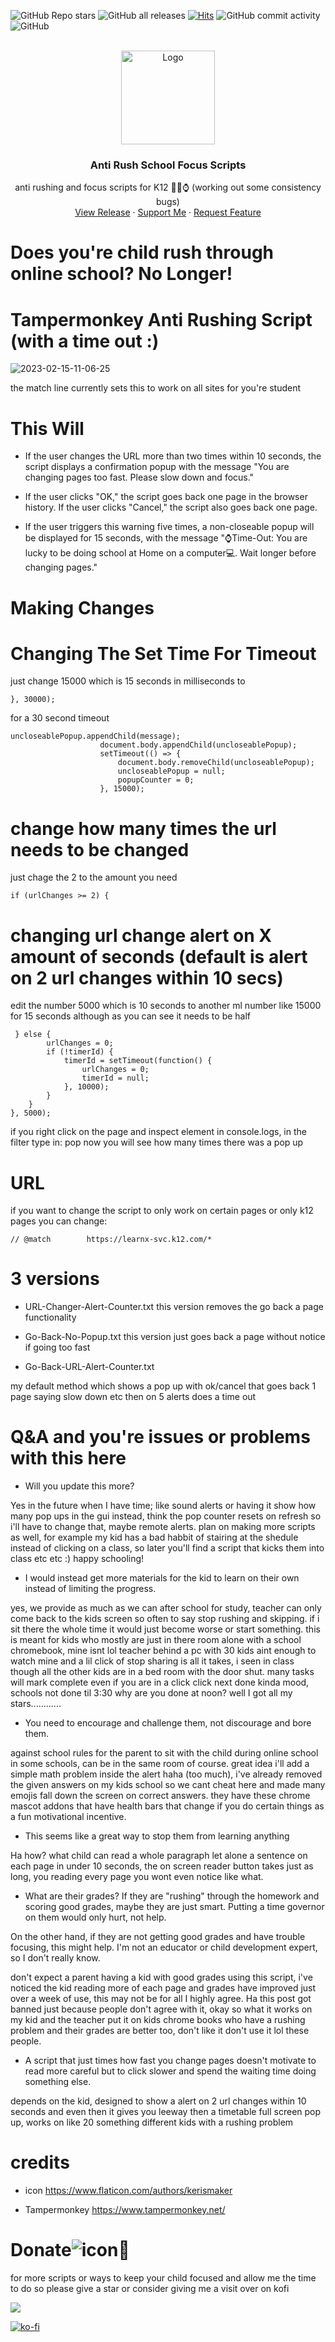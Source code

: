 ![GitHub Repo stars](https://img.shields.io/github/stars/NullPounce/K12-Education-Focus-Scripts?style=plastic)
![GitHub all releases](https://img.shields.io/github/downloads/NullPounce/K12-Education-Focus-Scripts/total) 
[![Hits](https://hits.seeyoufarm.com/api/count/incr/badge.svg?url=https%3A%2F%2Fgithub.com%2FNullPounce%2FK12-Education-Focus-Scripts&count_bg=%237E2676&title_bg=%23555555&icon=&icon_color=%23E7E7E7&title=Views&edge_flat=false)](https://hits.seeyoufarm.com)
![GitHub commit activity](https://img.shields.io/github/commit-activity/y/NullPounce/K12-Education-Focus-Scripts) 
![GitHub](https://img.shields.io/github/license/NullPounce/K12-Education-Focus-Scripts) 
    


<!-- PROJECT LOGO -->
<br />
<div align="center">
  <a href="https://github.com/NullPounce/K12-Education-Focus-Scripts">
    <img src="https://cdn-icons-png.flaticon.com/512/7481/7481956.png" alt="Logo" width="150" height="150">
  </a>

  <h3 align="center">Anti Rush School Focus Scripts</h3>

  <p align="center">
    anti rushing and focus scripts for K12 🧠💪⌚️ (working out some consistency bugs)
    <br />
    <a href="https://github.com/NullPounce/K12-Education-Focus-Scripts/releases">View Release</a>
    ·
    <a href="https://ko-fi.com/pounce">Support Me</a>
    ·
    <a href="https://github.com/NullPounce/K12-Education-Focus-Scripts/issues">Request Feature</a>
  </p>
</div>



# Does you're child rush through online school? No Longer!

























# Tampermonkey Anti Rushing Script (with a time out :)
![2023-02-15-11-06-25](https://user-images.githubusercontent.com/28081004/219085743-2d2b2c7e-4fbb-47f1-9ebf-2296622116a4.gif)

the match line currently sets this to work on all sites for you're student

# This Will
- If the user changes the URL more than two times within 10 seconds, the script displays a confirmation popup with the message "You are changing pages too fast. Please slow down and focus."

- If the user clicks "OK," the script goes back one page in the browser history. If the user clicks "Cancel," the script also goes back one page.

- If the user triggers this warning five times, a non-closeable popup will be displayed for 15 seconds, with the message "⌚️Time-Out: You are lucky to be doing school at Home on a computer💻. Wait longer before changing pages."

# Making Changes

# Changing The Set Time For Timeout
  
  just change 15000 which is 15 seconds in milliseconds to
 ```
 }, 30000);
 ```
 for a 30 second timeout
```
uncloseablePopup.appendChild(message);
                    document.body.appendChild(uncloseablePopup);
                    setTimeout(() => {
                        document.body.removeChild(uncloseablePopup);
                        uncloseablePopup = null;
                        popupCounter = 0;
                    }, 15000);

```






# change how many times the url needs to be changed
just chage the 2 to the amount you need
```
if (urlChanges >= 2) {
```













# changing url change alert on X amount of seconds (default is alert on 2 url changes within 10 secs)
edit the number 5000 which is 10 seconds to another ml number like 15000 for 15 seconds
although as you can see it needs to be half
```
 } else {
        urlChanges = 0;
        if (!timerId) {
            timerId = setTimeout(function() {
                urlChanges = 0;
                timerId = null;
            }, 10000);
        }
    }
}, 5000);
```

if you right click on the page and inspect element
in console.logs, in the filter type in: pop
now you will see how many times there was a pop up




# URL


if you want to change the script to only work on certain pages or only k12 pages you can change:
```
// @match        https://learnx-svc.k12.com/*
```



# 3 versions

- URL-Changer-Alert-Counter.txt
 this version removes the go back a page functionality

- Go-Back-No-Popup.txt
this version just goes back a page without notice if going too fast

- Go-Back-URL-Alert-Counter.txt

my default method which shows a pop up with ok/cancel that goes back 1 page saying slow down etc then on 5 alerts does a time out






# Q&A and you're issues or problems with this here

- Will you update this more?

Yes in the future when I have time; like sound alerts or having it show how many pop ups in the gui instead,
think the pop counter resets on refresh so i'll have to change that, maybe remote alerts.
  plan on making more scripts as well, for example my kid has a bad habbit of stairing at the shedule instead of clicking on a class,
  so later you'll find a script that kicks them into class etc etc :) happy schooling!

- I would instead get more materials for the kid to learn on their own instead of limiting the progress.

yes, we provide as much as we can after school for study, teacher can only come back to the kids screen so often to say stop rushing and skipping. if i sit there the whole time it would just become worse or start something. this is meant for kids who mostly are just in there room alone with a school chromebook, mine isnt lol teacher behind a pc with 30 kids aint enough to watch mine and a lil click of stop sharing is all it takes, i seen in class though all the other kids are in a bed room with the door shut. many tasks will mark complete even if you are in a click click next done kinda mood, schools not done til 3:30 why are you done at noon? well I got all my stars............ 


- You need to encourage and challenge them, not discourage and bore them.

against school rules for the parent to sit with the child during online school in some schools, can be in the same room of course. great idea i'll add a simple math problem inside the alert haha (too much), i've already removed the given answers on my kids school so we cant cheat here and made many emojis fall down the screen on correct answers. they have these chrome mascot addons that have health bars that change if you do certain things as a fun motivational incentive.


- This seems like a great way to stop them from learning anything

Ha how? what child can read a whole paragraph let alone a sentence on each page in under 10 seconds, the on screen reader button takes just as long, you reading every page you wont even notice like what.


- What are their grades? If they are "rushing" through the homework and scoring good grades, maybe they are just smart. Putting a time governor on them would only hurt, not help.

On the other hand, if they are not getting good grades and have trouble focusing, this might help. I'm not an educator or child development expert, so I don't really know.


don't expect a parent having a kid with good grades using this script, i've noticed the kid reading more of each page and grades have improved just over a week of use, this may not be for all I highly agree. Ha this post got banned just because people don't agree with it, okay so what it works on my kid and the teacher put it on kids chrome books who have a rushing problem and their grades are better too, don't like it don't use it lol these people.


- A script that just times how fast you change pages doesn't motivate to read more careful but to click slower and spend the waiting time doing something else.


depends on the kid, designed to show a alert on 2 url changes within 10 seconds and even then it gives you leeway then a timetable full screen pop up, works on like 20 something different kids with a rushing problem

# credits

- icon
https://www.flaticon.com/authors/kerismaker

- Tampermonkey
https://www.tampermonkey.net/



# Donate![icon](https://user-images.githubusercontent.com/28081004/214497772-e0d74e0c-66ca-4e1c-a88f-d0709b62890d.png)💜
for more scripts or ways to keep your child focused and allow me the time to do so please give a star or consider
giving me a visit over on kofi

<a href="https://www.buymeacoffee.com/NullPounce"><img src="https://img.buymeacoffee.com/button-api/?text=Buy me a coffee <3&emoji=&slug=NullPounce&button_colour=BD5FFF&font_colour=ffffff&font_family=Comic&outline_colour=000000&coffee_colour=FFDD00" /></a>

[![ko-fi](https://ko-fi.com/img/githubbutton_sm.svg)](https://ko-fi.com/X8X6I1K9I)


